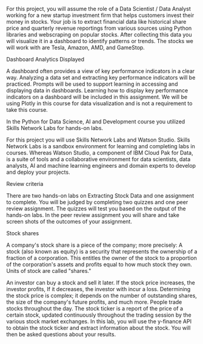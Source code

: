 For this project, you will assume the role of a Data Scientist / Data Analyst working for a new startup investment firm that helps customers invest their money in stocks. Your job is to extract financial data like historical share price and quarterly revenue reportings from various sources using Python libraries and webscraping on popular stocks. After collecting this data you will visualize it in a dashboard to identify patterns or trends. The stocks we will work with are Tesla, Amazon, AMD, and GameStop.

Dashboard Analytics Displayed

A dashboard often provides a view of key performance indicators in a clear way. Analyzing a data set and extracting key performance indicators will be practiced. Prompts will be used to support learning in accessing and displaying data in dashboards. Learning how to display key performance indicators on a dashboard will be included in this assignment. We will be using Plotly in this course for data visualization and is not a requirement to take this course.

In the Python for Data Science, AI and Development course you utilized Skills Network Labs for hands-on labs.

For this project you will use Skills Network Labs and Watson Studio. Skills Network Labs is a sandbox environment for learning and completing labs in courses. Whereas Watson Studio, a component of IBM Cloud Pak for Data, is a suite of tools and a collaborative environment for data scientists, data analysts, AI and machine learning engineers and domain experts to develop and deploy your projects.

Review criteria

There are two hands-on labs on Extracting Stock Data and one assignment to complete. You will be judged by completing two quizzes and one peer review assignment.
The quizzes will test you based on the output of the hands-on labs. In the peer review assignment you will share and take screen shots of the outcomes of your assignment.


Stock shares

A company's stock share is a piece of the company; more precisely:
A stock (also known as equity) is a security that represents the ownership of a fraction of a corporation. This
entitles the owner of the stock to a proportion of the corporation's 
assets and profits equal to how much stock they own. Units of stock are called "shares." 

An investor can buy a stock and sell it later. If the stock price increases, the investor profits, If it decreases, the investor with incur a loss.  Determining the stock price is complex; it depends on the number of outstanding shares, the size of the company's future profits, and much more. People trade stocks throughout the day. The stock ticker is a report of the price of a certain stock, updated continuously throughout the trading session by the various stock market exchanges. In this lab, you will use the  y-finance API to obtain the stock ticker and extract information about the stock. You will then be asked questions about your results.  


    




